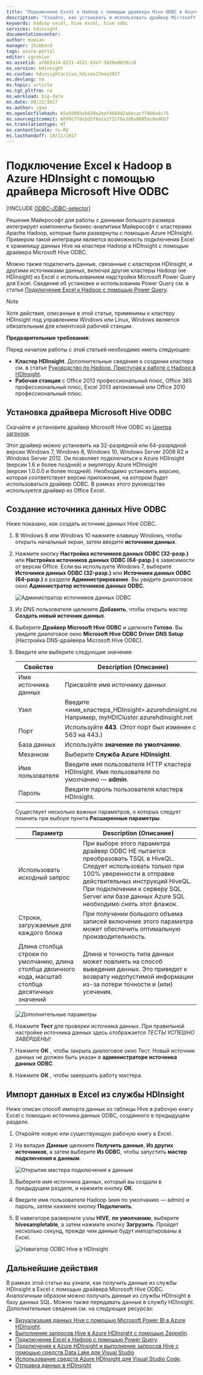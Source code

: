 ```yaml
---
title: "Подключение Excel к Hadoop с помощью драйвера Hive ODBC в Azure HDInsight | Документация Майкрософт"
description: "Узнайте, как установить и использовать драйвер Microsoft Hive ODBC для Excel, чтобы запрашивать данные в кластерах HDInsight из Microsoft Excel."
keywords: hadoop excel, hive excel, hive odbc
services: hdinsight
documentationcenter: 
author: mumian
manager: jhubbard
tags: azure-portal
editor: cgronlun
ms.assetid: a7665a14-0211-4521-b3e7-3b26e8029cc0
ms.service: hdinsight
ms.custom: hdinsightactive,hdiseo17may2017
ms.devlang: na
ms.topic: article
ms.tgt_pltfrm: na
ms.workload: big-data
ms.date: 08/22/2017
ms.author: jgao
ms.openlocfilehash: 65a93003eb829a2eaf4684d2a6ecacf74b0adc75
ms.sourcegitcommit: 6699c77dcbd5f8a1a2f21fba3d0a0005ac9ed6b7
ms.translationtype: HT
ms.contentlocale: ru-RU
ms.lasthandoff: 10/11/2017
---
```

# <a name="connect-excel-to-hadoop-in-azure-hdinsight-with-the-microsoft-hive-odbc-driver"></a>Подключение Excel к Hadoop в Azure HDInsight с помощью драйвера Microsoft Hive ODBC

[!INCLUDE [ODBC-JDBC-selector](../../includes/hdinsight-selector-odbc-jdbc.md)]

Решение Майкрософт для работы с данными большого размера интегрирует компоненты бизнес-аналитики Майкрософт с кластерами Apache Hadoop, которые были развернуты с помощью Azure HDInsight. Примером такой интеграции является возможность подключения Excel к хранилищу данных Hive на кластере Hadoop в HDInsight с помощью драйвера Microsoft Hive ODBC.

Можно также подключить данные, связанные с кластером HDInsight, и другими источниками данных, включая другие кластеры Hadoop (не HDInsight) из Excel с использованием надстройки Microsoft Power Query для Excel. Сведения об установке и использовании Power Query см. в статье [Подключение Excel к Hadoop с помощью Power Query][hdinsight-power-query].

> [!NOTE]
> Хотя действия, описанные в этой статье, применимы к кластеру HDInsight под управлением Windows или Linux, Windows является обязательным для клиентской рабочей станции.
> 
> 

**Предварительные требования**:

Перед началом работы с этой статьей необходимо иметь следующее:

* **Кластер HDInsight**. Дополнительные сведения о создании кластера см. в статье [Руководство по Hadoop. Приступая к работе с Hadoop в HDInsight][hdinsight-get-started].
* **Рабочая станция** с Office 2013 профессиональный плюс, Office 365 профессиональный плюс, Excel 2013 автономный или Office 2010 профессиональный плюс.

## <a name="install-microsoft-hive-odbc-driver"></a>Установка драйвера Microsoft Hive ODBC
Скачайте и установите драйвер Microsoft Hive ODBC из [Центра загрузок][hive-odbc-driver-download].

Этот драйвер можно установить на 32-разрядной или 64-разрядной версии Windows 7, Windows 8, Windows 10, Windows Server 2008 R2 и Windows Server 2012. Он позволяет подключаться к Azure HDInsight (версии 1.6 и более поздней) и эмулятору Azure HDInsight (версии 1.0.0.0 и более поздней). Необходимо установить версию, которая соответствует версии приложения, на котором будет использоваться драйвер ODBC. В рамках этого руководства используется драйвер из Office Excel.

## <a name="create-hive-odbc-data-source"></a>Создание источника данных Hive ODBC
Ниже показано, как создать источник данных Hive ODBC.

1. В Windows 8 или Windows 10 нажмите клавишу Windows, чтобы открыть начальный экран, затем введите **источники данных**.
2. Нажмите кнопку **Настройка источников данных ODBC (32-разр.)** или **Настройка источников данных ODBC (64-разр.)** в зависимости от версии Office. Если вы используете Windows 7, выберите **Источники данных ODBC (32-разр.)** или **Источники данных ODBC (64-разр.)** в разделе **Администрирование**. Вы увидите диалоговое окно **Администратор источников данных ODBC**.
   
    ![Администратор источников данных ODBC](./media/hdinsight-connect-excel-hive-ODBC-driver/HDI.SimbaHiveOdbc.DataSourceAdmin1.png "Настройка DSN с помощью администратора источников данных ODBC")

3. Из DNS пользователя щелкните **Добавить**, чтобы открыть мастер **Создать новый источник данных**.
4. Выберите **Драйвер Microsoft Hive ODBC** и щелкните **Готово**. Вы увидите диалоговое окно **Microsoft Hive ODBC Driver DNS Setup** (Настройка DNS-драйвера Microsoft Hive ODBC).
5. Введите или выберите следующие значения:
   
   | Свойство | Description (Описание) |
   | --- | --- |
   |  Имя источника данных |Присвойте имя источнику данных |
   |  Узел |Введите &lt;имя_кластера_HDInsight>.azurehdinsight.net. Например, myHDICluster.azurehdinsight.net |
   |  Порт |Используйте <strong>443</strong>. (Этот порт был изменен с 563 на 443.) |
   |  База данных |Используйте <strong>значение по умолчанию</strong>. |
   |  Механизм |Выберите <strong>Служба Azure HDInsight</strong>. |
   |  Имя пользователя |Введите имя пользователя HTTP кластера HDInsight. Имя пользователя по умолчанию — <strong>admin</strong>. |
   |  Пароль |Введите пароль пользователя кластера HDInsight. |
   
    </table>
   
    Существует несколько важных параметров, о которых следует помнить при выборе пункта **Расширенные параметры**.
   
   | Параметр | Description (Описание) |
   | --- | --- |
   |  Использовать исходный запрос |При выборе этого параметра драйвер ODBC НЕ пытается преобразовать TSQL в HiveQL. Следует использовать только при 100% уверенности в отправке действительных инструкций HiveQL. При подключении к серверу SQL Server или базе данных Azure SQL необходимо снять этот флажок. |
   |  Строки, загружаемые для каждого блока |При получении большого объема записей включение этого параметра может обеспечить оптимальную производительность. |
   |  Длина столбца строки по умолчанию, длина столбца двоичного кода, масштаб столбца десятичных значений |Длина и точность типа данных может повлиять на способ выведения данных. Это приведет к возврату недопустимой информации из-за потери точности и (или) усечения. |

    ![Дополнительные параметры](./media/hdinsight-connect-excel-hive-ODBC-driver/HDI.HiveOdbc.DataSource.AdvancedOptions1.png "Дополнительные параметры конфигурации DSN")

1. Нажмите **Тест** для проверки источника данных. При правильной настройке источника данных здесь отображается *ТЕСТЫ УСПЕШНО ЗАВЕРШЕНЫ!*
2. Нажмите **OK** , чтобы закрыть диалоговое окно Тест. Новый источник данных не должен быть указан в **администраторе источника данных ODBC**.
3. Нажмите **OK** , чтобы завершить работу мастера.

## <a name="import-data-into-excel-from-hdinsight"></a>Импорт данных в Excel из службы HDInsight
Ниже описан способ импорта данных из таблицы Hive в рабочую книгу Excel с помощью источника данных ODBC, созданного в предыдущем разделе.

1. Откройте новую или существующую рабочую книгу в Excel.
2. На вкладке **Данные** щелкните **Получить данные**, **Из других источников**, а затем выберите **Из ODBC**, чтобы запустить **мастер подключения к данным**.
   
    ![Открытие мастера подключения к данным](./media/hdinsight-connect-excel-hive-ODBC-driver/HDI.SimbaHiveOdbc.Excel.DataConnection1.png "Открытие мастера подключения к данным")
4. Выберите имя источника данных, который вы создали в предыдущем разделе, и нажмите кнопку **ОК**.
5. Введите имя пользователя Hadoop (имя по умолчанию — admin) и пароль, затем нажмите кнопку **Подключить**.
6. В навигаторе разверните узлы **HIVE**, **по умолчанию**, выберите **hivesampletable**, а затем нажмите кнопку **Загрузить**. Пройдет несколько секунд, прежде чем данные будут импортированы в Excel.

    ![Навигатор ODBC Hive в HDInsight](./media/hdinsight-connect-excel-hive-ODBC-driver/hdinsight.hive.odbc.navigator.png "Открытие мастера подключения данных")


## <a name="next-steps"></a>Дальнейшие действия
В рамках этой статьи вы узнали, как получить данные из службы HDInsight в Excel с помощью драйвера Microsoft Hive ODBC. Аналогичным образом можно получать данные из службы HDInsight в базу данных SQL. Можно также передавать данные в службу HDInsight. Дополнительные сведения см. на следующих ресурсах:

* [Визуализация данных Hive с помощью Microsoft Power BI в Azure HDInsight](./hdinsight-connect-hive-power-bi.md).
* [Выполнение запросов Hive в Azure HDInsight с помощью Zeppelin](./hdinsight-connect-hive-zeppelin.md).
* [Подключение Excel к Hadoop с помощью Power Query](./hdinsight-connect-excel-power-query.md).
* [Подключение к Azure HDInsight и выполнение запросов Hive с помощью средств Data Lake для Visual Studio](./hdinsight-hadoop-visual-studio-tools-get-started.md)
* [Использование средств Azure HDInsight для Visual Studio Code](hdinsight-for-vscode.md).
* [Отправка данных в HDInsight](./hdinsight-upload-data.md)

[hdinsight-use-sqoop]: hdinsight-use-sqoop.md
[hdinsight-analyze-flight-data]: hdinsight-analyze-flight-delay-data.md
[hdinsight-use-hive]: hdinsight-use-hive.md
[hdinsight-upload-data]: hdinsight-upload-data.md
[hdinsight-power-query]: hdinsight-connect-excel-power-query.md
[hdinsight-get-started]: hdinsight-hadoop-tutorial-get-started-windows.md

[hive-odbc-driver-download]: http://go.microsoft.com/fwlink/?LinkID=286698


